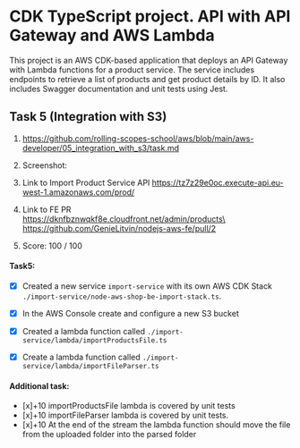 #  CDK TypeScript project. API with API Gateway and AWS Lambda

This project is an AWS CDK-based application that deploys an API Gateway with Lambda functions for a product service. The service includes endpoints to retrieve a list of products and get product details by ID. It also includes Swagger documentation and unit tests using Jest.

## Task 5 (Integration with S3)
1. https://github.com/rolling-scopes-school/aws/blob/main/aws-developer/05_integration_with_s3/task.md

2. Screenshot:

3. Link to Import Product Service API https://tz7z29e0oc.execute-api.eu-west-1.amazonaws.com/prod/

4. Link to FE PR\
https://dknfbznwqkf8e.cloudfront.net/admin/products\
https://github.com/GenieLitvin/nodejs-aws-fe/pull/2


5.  Score: 100 / 100
#### Task5:
- [x] Created a new service ```import-service``` with its own AWS CDK Stack ```./import-service/node-aws-shop-be-import-stack.ts```.
- [x] In the AWS Console create and configure a new S3 bucket
- [x] Created a lambda function called  ```./import-service/lambda/importProductsFile.ts```
- [x] Create a lambda function called ```./import-service/lambda/importFileParser.ts```


#### Additional task:
- [x]+10 importProductsFile lambda is covered by unit tests
- [x]+10 importFileParser lambda is covered by unit tests.
- [x]+10 At the end of the stream the lambda function should move the file from the uploaded folder into the parsed folder
